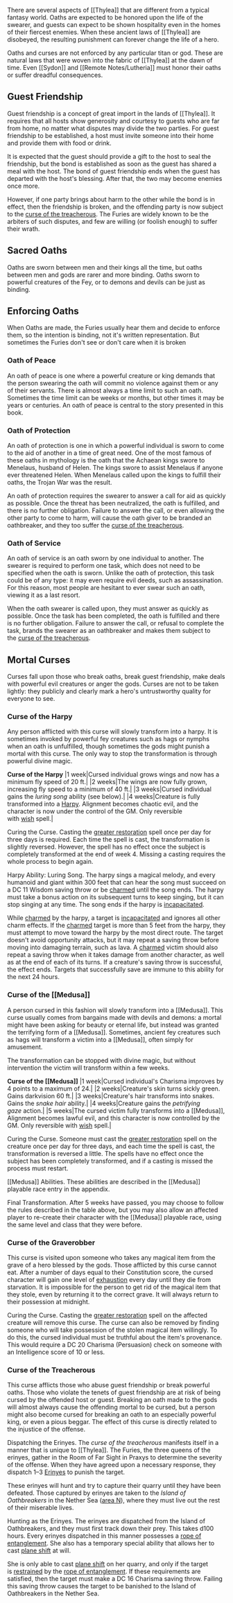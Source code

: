 There are several aspects of [[Thylea]] that are different from a typical fantasy world. Oaths are expected to be honored upon the life of the swearer, and guests can expect to be shown hospitality even in the homes of their fiercest enemies. When these ancient laws of [[Thylea]] are disobeyed, the resulting punishment can forever change the life of a hero.

Oaths and curses are not enforced by any particular titan or god. These are natural laws that were woven into the fabric of [[Thylea]] at the dawn of time. Even [[Sydon]] and [[Remote Notes/Lutheria]] must honor their oaths or suffer dreadful consequences.

## Guest Friendship
Guest friendship is a concept of great import in the lands of [[Thylea]]. It requires that all hosts show generosity and courtesy to guests who are far from home, no matter what disputes may divide the two parties. For guest friendship to be established, a host must invite someone into their home and provide them with food or drink.

It is expected that the guest should provide a gift to the host to seal the friendship, but the bond is established as soon as the guest has shared a meal with the host. The bond of guest friendship ends when the guest has departed with the host's blessing. After that, the two may become enemies once more.

However, if one party brings about harm to the other while the bond is in effect, then the friendship is broken, and the offending party is now subject to the [curse of the treacherous](http://localhost:5000/rewards.html#curse%20of%20the%20treacherous_arcanumworldsodysseyofthedragonlords). The Furies are widely known to be the arbiters of such disputes, and few are willing (or foolish enough) to suffer their wrath.

## Sacred Oaths
Oaths are sworn between men and their kings all the time, but oaths between men and gods are rarer and more binding. Oaths sworn to powerful creatures of the Fey, or to demons and devils can be just as binding.

## Enforcing Oaths
When Oaths are made, the Furies usually hear them and decide to enforce them, so the intention is binding, not it's written representation. But sometimes the Furies don't see or don't care when it is broken

### Oath of Peace
An oath of peace is one where a powerful creature or king demands that the person swearing the oath will commit no violence against them or any of their servants. There is almost always a time limit to such an oath. Sometimes the time limit can be weeks or months, but other times it may be years or centuries. An oath of peace is central to the story presented in this book.

### Oath of Protection
An oath of protection is one in which a powerful individual is sworn to come to the aid of another in a time of great need. One of the most famous of these oaths in mythology is the oath that the Achaean kings swore to Menelaus, husband of Helen. The kings swore to assist Menelaus if anyone ever threatened Helen. When Menelaus called upon the kings to fulfill their oaths, the Trojan War was the result.

An oath of protection requires the swearer to answer a call for aid as quickly as possible. Once the threat has been neutralized, the oath is fulfilled, and there is no further obligation. Failure to answer the call, or even allowing the other party to come to harm, will cause the oath giver to be branded an oathbreaker, and they too suffer the [curse of the treacherous](http://localhost:5000/rewards.html#curse%20of%20the%20treacherous_arcanumworldsodysseyofthedragonlords).

### Oath of Service
An oath of service is an oath sworn by one individual to another. The swearer is required to perform one task, which does not need to be specified when the oath is sworn. Unlike the oath of protection, this task could be of any type: it may even require evil deeds, such as assassination. For this reason, most people are hesitant to ever swear such an oath, viewing it as a last resort.

When the oath swearer is called upon, they must answer as quickly as possible. Once the task has been completed, the oath is fulfilled and there is no further obligation. Failure to answer the call, or refusal to complete the task, brands the swearer as an oathbreaker and makes them subject to the [curse of the treacherous](http://localhost:5000/rewards.html#curse%20of%20the%20treacherous_arcanumworldsodysseyofthedragonlords).

## Mortal Curses
Curses fall upon those who break oaths, break guest friendship, make deals with powerful evil creatures or anger the gods. Curses are not to be taken lightly: they publicly and clearly mark a hero's untrustworthy quality for everyone to see.

### Curse of the Harpy
Any person afflicted with this curse will slowly transform into a harpy. It is sometimes invoked by powerful fey creatures such as hags or nymphs when an oath is unfulfilled, though sometimes the gods might punish a mortal with this curse. The only way to stop the transformation is through powerful divine magic.

**Curse of the Harpy**
|1 week|Cursed individual grows wings and now has a minimum fly speed of 20 ft.|
|2 weeks|The wings are now fully grown, increasing fly speed to a minimum of 40 ft.|
|3 weeks|Cursed individual gains the _luring song_ ability (see below).|
|4 weeks|Creature is fully transformed into a [Harpy](http://localhost:5000/bestiary.html#harpy_arcanumworldsodysseyofthedragonlords). Alignment becomes chaotic evil, and the character is now under the control of the GM. Only reversible with [wish](http://localhost:5000/spells.html#wish_phb) spell.|

Curing the Curse. Casting the [greater restoration](http://localhost:5000/spells.html#greater%20restoration_phb) spell once per day for three days is required. Each time the spell is cast, the transformation is slightly reversed. However, the spell has no effect once the subject is completely transformed at the end of week 4. Missing a casting requires the whole process to begin again.

Harpy Ability: Luring Song. The harpy sings a magical melody, and every humanoid and giant within 300 feet that can hear the song must succeed on a DC 11 Wisdom saving throw or be [charmed](http://localhost:5000/conditionsdiseases.html#charmed_phb) until the song ends. The harpy must take a bonus action on its subsequent turns to keep singing, but it can stop singing at any time. The song ends if the harpy is [incapacitated](http://localhost:5000/conditionsdiseases.html#incapacitated_phb).

While [charmed](http://localhost:5000/conditionsdiseases.html#charmed_phb) by the harpy, a target is [incapacitated](http://localhost:5000/conditionsdiseases.html#incapacitated_phb) and ignores all other charm effects. If the [charmed](http://localhost:5000/conditionsdiseases.html#charmed_phb) target is more than 5 feet from the harpy, they must attempt to move toward the harpy by the most direct route. The target doesn't avoid opportunity attacks, but it may repeat a saving throw before moving into damaging terrain, such as lava. A [charmed](http://localhost:5000/conditionsdiseases.html#charmed_phb) victim should also repeat a saving throw when it takes damage from another character, as well as at the end of each of its turns. If a creature's saving throw is successful, the effect ends. Targets that successfully save are immune to this ability for the next 24 hours.

### Curse of the [[Medusa]]
A person cursed in this fashion will slowly transform into a [[Medusa]]. This curse usually comes from bargains made with devils and demons: a mortal might have been asking for beauty or eternal life, but instead was granted the terrifying form of a [[Medusa]]. Sometimes, ancient fey creatures such as hags will transform a victim into a [[Medusa]], often simply for amusement.

The transformation can be stopped with divine magic, but without intervention the victim will transform within a few weeks.

**Curse of the [[Medusa]]**
|1 week|Cursed individual's Charisma improves by 4 points to a maximum of 24.|
|2 weeks|Creature's skin turns sickly green. Gains darkvision 60 ft.|
|3 weeks|Creature's hair transforms into snakes. Gains the _snake hair_ ability.|
|4 weeks|Creature gains the _petrifying gaze_ action.|
|5 weeks|The cursed victim fully transforms into a [[Medusa]], Alignment becomes lawful evil, and this character is now controlled by the GM. Only reversible with [wish](http://localhost:5000/spells.html#wish_phb) spell.|

Curing the Curse. Someone must cast the [greater restoration](http://localhost:5000/spells.html#greater%20restoration_phb) spell on the creature once per day for three days, and each time the spell is cast, the transformation is reversed a little. The spells have no effect once the subject has been completely transformed, and if a casting is missed the process must restart.

[[Medusa]] Abilities. These abilities are described in the [[Medusa]] playable race entry in the appendix.

Final Transformation. After 5 weeks have passed, you may choose to follow the rules described in the table above, but you may also allow an affected player to re-create their character with the [[Medusa]] playable race, using the same level and class that they were before.

### Curse of the Graverobber
This curse is visited upon someone who takes any magical item from the grave of a hero blessed by the gods. Those afflicted by this curse cannot eat. After a number of days equal to their Constitution score, the cursed character will gain one level of [exhaustion](http://localhost:5000/conditionsdiseases.html#exhaustion_phb) every day until they die from starvation. It is impossible for the person to get rid of the magical item that they stole, even by returning it to the correct grave. It will always return to their possession at midnight.

Curing the Curse. Casting the [greater restoration](http://localhost:5000/spells.html#greater%20restoration_phb) spell on the affected creature will remove this curse. The curse can also be removed by finding someone who will take possession of the stolen magical item willingly. To do this, the cursed individual must be truthful about the item's provenance. This would require a DC 20 Charisma (Persuasion) check on someone with an Intelligence score of 10 or less.

### Curse of the Treacherous
This curse afflicts those who abuse guest friendship or break powerful oaths. Those who violate the tenets of guest friendship are at risk of being cursed by the offended host or guest. Breaking an oath made to the gods will almost always cause the offending mortal to be cursed, but a person might also become cursed for breaking an oath to an especially powerful king, or even a pious beggar. The effect of this curse is directly related to the injustice of the offense.

Dispatching the Erinyes. The _curse of the treacherous_ manifests itself in a manner that is unique to [[Thylea]]. The Furies, the three queens of the erinyes, gather in the Room of Far Sight in Praxys to determine the severity of the offense. When they have agreed upon a necessary response, they dispatch 1–3 [Erinyes](http://localhost:5000/bestiary.html#erinyes_mm) to punish the target.

These erinyes will hunt and try to capture their quarry until they have been defeated. Those captured by erinyes are taken to the _Island of Oathbreakers_ in the Nether Sea ([area N](http://localhost:5000/adventure.html#arcanumworldsodysseyofthedragonlords,10,n5.%20island%20of%20the%20oathbreakers,0)), where they must live out the rest of their miserable lives.

Hunting as the Erinyes. The erinyes are dispatched from the Island of Oathbreakers, and they must first track down their prey. This takes d100 hours. Every erinyes dispatched in this manner possesses a [rope of entanglement](http://localhost:5000/items.html#rope%20of%20entanglement_dmg). She also has a temporary special ability that allows her to cast [plane shift](http://localhost:5000/spells.html#plane%20shift_phb) at will.

She is only able to cast [plane shift](http://localhost:5000/spells.html#plane%20shift_phb) on her quarry, and only if the target is [restrained](http://localhost:5000/conditionsdiseases.html#restrained_phb) by the [rope of entanglement](http://localhost:5000/items.html#rope%20of%20entanglement_dmg). If these requirements are satisfied, then the target must make a DC 16 Charisma saving throw. Failing this saving throw causes the target to be banished to the Island of Oathbreakers in the Nether Sea.